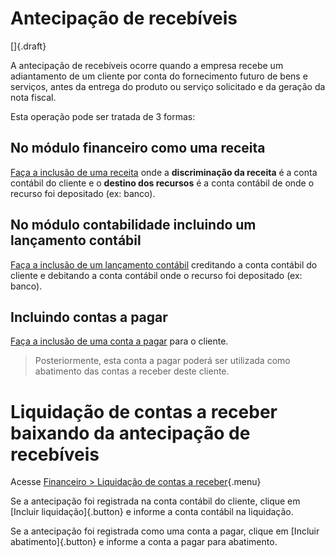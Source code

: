 # Antecipação de recebíveis

[]{.draft}

A antecipação de recebíveis ocorre quando a empresa recebe um adiantamento de um cliente por conta do fornecimento futuro de bens e serviços, antes da entrega do produto ou serviço solicitado e da geração da nota fiscal.

Esta operação pode ser tratada de 3 formas:

## No módulo financeiro como uma receita

[Faça a inclusão de uma receita](revenueOpCreate) onde a **discriminação da receita** é a conta contábil do cliente e o **destino dos recursos** é a conta contábil de onde o recurso foi depositado (ex: banco).

## No módulo contabilidade incluindo um lançamento contábil

[Faça a inclusão de um lançamento contábil](/accounting/journalEntryOpCreate) creditando a conta contábil do cliente e debitando a conta contábil onde o recurso foi depositado (ex: banco).

## Incluindo contas a pagar

[Faça a inclusão de uma conta a pagar](payable-edit) para o cliente.

> Posteriormente, esta conta a pagar poderá ser utilizada como abatimento das contas a receber deste cliente.

# Liquidação de contas a receber baixando da antecipação de recebíveis

Acesse [Financeiro > Liquidação de contas a receber](receivableOpSettle){.menu}

Se a antecipação foi registrada na conta contábil do cliente, clique em [Incluir liquidação]{.button} e informe a conta contábil na liquidação.

Se a antecipação foi registrada como uma conta a pagar, clique em [Incluir abatimento]{.button} e informe a conta a pagar para abatimento.
